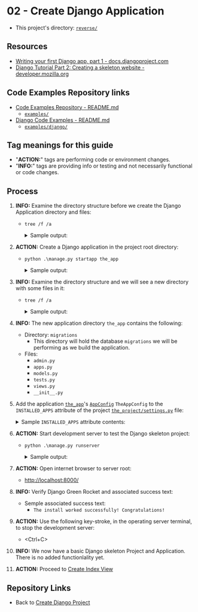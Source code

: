 # 02 - Create Django Application

* This project's directory: [`reverse/`](./../)

## Resources

* [Writing your first Django app, part 1 - docs.djangoproject.com](https://docs.djangoproject.com/en/4.0/intro/tutorial01/#writing-your-first-django-app-part-1)
* [Django Tutorial Part 2: Creating a skeleton website - developer.mozilla.org](https://developer.mozilla.org/en-US/docs/Learn/Server-side/Django/skeleton_website)

## Code Examples Repository links

* [Code Examples Repository - README.md](../../../README.md)
  * [`examples/`](../../../)
* [Django Code Examples - README.md](../../README.md)
  * [`examples/django/`](../../)

## Tag meanings for this guide

* "**ACTION:**" tags are performing code or environment changes.
* "**INFO:**" tags are providing info or testing and not necessarily functional or code changes.

## Process

1. **INFO:** Examine the directory structure before we create the Django Application directory and files:
    * `tree /f /a`
        <details>
        <summary>Sample output:</summary>

            PS C:\Users\Bruce\Programming\examples\django\reverse> tree /f /a
            Folder PATH listing for volume OS
            Volume serial number is CC00-DD12
            C:.
            |   db.sqlite3
            |   manage.py
            |   Pipfile
            |   Pipfile.lock
            |   README.md
            |
            +---notes
            |       00_commands_and_links.md
            |       00_create_pipenv.md
            |       01_create_django_project.md
            |       02_create_django_application.md
            |
            \---the_project
                    asgi.py
                    settings.py
                    urls.py
                    wsgi.py
                    __init__.py
            
            PS C:\Users\Bruce\Programming\examples\django\reverse>
        </details>

1. **ACTION:** Create a Django application in the project root directory:
    * `python .\manage.py startapp the_app`

        <details>
        <summary>Sample output:</summary>

            PS C:\Users\Bruce\Programming\examples\django\reverse> python .\manage.py startapp the_app
            PS C:\Users\Bruce\Programming\examples\django\reverse>
        </details>

1. **INFO:** Examine the directory structure and we will see a new directory with some files in it:
    * `tree /f /a`
        <details>
        <summary>Sample output:</summary>

            PS C:\Users\Bruce\Programming\examples\django\reverse> tree /f /a
            Folder PATH listing for volume OS
            Volume serial number is CC00-DD12
            C:.
            |   db.sqlite3
            |   manage.py
            |   Pipfile
            |   Pipfile.lock
            |   README.md
            |
            +---notes
            |       00_commands_and_links.md
            |       00_create_pipenv.md
            |       01_create_django_project.md
            |       02_create_django_application.md
            |
            +---the_app
            |   |   admin.py
            |   |   apps.py
            |   |   models.py
            |   |   tests.py
            |   |   views.py
            |   |   __init__.py
            |   |
            |   \---migrations
            |           __init__.py
            |
            \---the_project
                    asgi.py
                    settings.py
                    urls.py
                    wsgi.py
                    __init__.py

            PS C:\Users\Bruce\Programming\examples\django\reverse>
        </details>

1. **INFO:** The new application directory `the_app` contains the following:
    * Directory: `migrations`
        * This directory will hold the database `migrations` we will be performing as we build the application.
    * Files:
        * `admin.py`
        * `apps.py`
        * `models.py`
        * `tests.py`
        * `views.py`
        * `__init__.py`

1. Add the application [`the_app`](../the_app/)'s [`AppConfig`](../the_app/apps.py) `TheAppConfig` to the `INSTALLED_APPS` attribute of the project [`the_project/settings.py`](../the_project/settings.py) file:
    <details>
    <summary>Sample <code>INSTALLED_APPS</code> attribute contents:</summary>

        INSTALLED_APPS = [
            #...
            'the_app.apps.TheAppConfig',
            #...
        ]
    </details>

1. **ACTION:** Start development server to test the Django skeleton project:
    * `python .\manage.py runserver`
        <details>
        <summary>Sample output:</summary>

            PS C:\Users\Bruce\Programming\examples\django\reverse> python .\manage.py runserver
            Watching for file changes with StatReloader
            Performing system checks...

            System check identified no issues (0 silenced).

            You have 18 unapplied migration(s). Your project may not work properly until you apply the migrations for app(s): admin, auth, contenttypes, sessions.
            Run 'python manage.py migrate' to apply them.
            September 15, 2022 - 16:18:56
            Django version 4.0, using settings 'the_project.settings'
            Starting development server at http://127.0.0.1:8000/
            Quit the server with CTRL-BREAK.
        </details>

1. **ACTION:** Open internet browser to server root:
    * <http://localhost:8000/>

1. **INFO:** Verify Django Green Rocket and associated success text:
    * Semple associated success text:
        * `The install worked successfully! Congratulations!`

1. **ACTION:** Use the following key-stroke, in the operating server terminal, to stop the development server:
    * \<Ctrl+C\>

1. **INFO:** We now have a basic Django skeleton Project and Application. There is no added functionlality yet.

1. **ACTION:** Proceed to [Create Index View](./03_create_index_view.md)

## Repository Links

* Back to [Create Django Project](./01_create_django_project.md)
